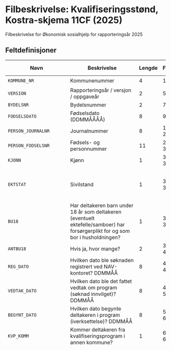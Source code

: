 # Filbeskrivelse: Kvalifiseringsstønd, Kostra-skjema 11CF (2025)

Filbeskrivelse for Økonomisk sosialhjelp for rapporteringsår 2025

## Feltdefinisjoner

| Navn | Beskrivelse | Lengde | Fra‑Til | Datatype | Obligatorisk | Dato-maske | Kodeliste |
|------|-------------|--------|-----------|----------|--------------|------------|-----------|
| `KOMMUNE_NR` | Kommunenummer | 4 | 1-4 | STRING_TYPE | ☑️ |  |  |
| `VERSION` | Rapporteringsår / versjon / oppgaveår | 2 | 5-6 | STRING_TYPE | ☑️ |  |  |
| `BYDELSNR` | Bydelsnummer | 2 | 7-8 | STRING_TYPE |  |  |  |
| `FODSELSDATO` | Fødselsdato (DDMMÅÅÅÅ) | 8 | 9-16 | DATE_TYPE | ☑️ | ddMMyyyy |  |
| `PERSON_JOURNALNR` | Journalnummer | 8 | 17-24 | STRING_TYPE | ☑️ |  |  |
| `PERSON_FODSELSNR` | Fødsels- og personnummer | 11 | 25-35 | STRING_TYPE | ☑️ |  |  |
| `KJONN` | Kjønn | 1 | 36-36 | STRING_TYPE | ☑️ |  | `1`: Mann<br>`2`: Kvinne |
| `EKTSTAT` | Sivilstand | 1 | 37-37 | STRING_TYPE | ☑️ |  | `1`: Ugift<br>`2`: Gift<br>`3`: Samboer<br>`4`: Skilt/separert<br>`5`: Enke/enkemann |
| `BU18` | Har deltakeren barn under 18 år som deltakeren (eventuelt ektefelle/samboer) har forsørgerplikt for og som bor i husholdningen? | 1 | 38-38 | STRING_TYPE | ☑️ |  | `1`: Ja<br>`2`: Nei |
| `ANTBU18` | Hvis ja, hvor mange? | 2 | 39-40 | INTEGER_TYPE |  |  |  |
| `REG_DATO` | Hvilken dato ble søknaden registrert ved NAV-kontoret? DDMMÅÅ | 8 | 41-48 | DATE_TYPE | ☑️ | ddMMyyyy |  |
| `VEDTAK_DATO` | Hvilken dato ble det fattet vedtak om program (søknad innvilget)? DDMMÅÅ | 8 | 49-56 | DATE_TYPE | ☑️ | ddMMyyyy |  |
| `BEGYNT_DATO` | Hvilken dato begynte deltakeren i program (iverksettelse)? DDMMÅÅ | 8 | 57-64 | DATE_TYPE | ☑️ | ddMMyyyy |  |
| `KVP_KOMM` | Kommer deltakeren fra kvalifiseringsprogram i annen kommune? | 1 | 65-65 | STRING_TYPE |  |  | `1`: Ja<br>`2`: Nei |
| `KOMMNR_KVP_KOMM` | Hvis ja, velg kommunenummer fra liste | 4 | 66-69 | STRING_TYPE |  |  | `0301`: Oslo<br>`1101`: Eigersund<br>`1103`: Stavanger<br>`1106`: Haugesund<br>`1108`: Sandnes<br>`1111`: Sokndal<br>`1112`: Lund<br>`1114`: Bjerkreim<br>`1119`: Hå<br>`1120`: Klepp<br>`1121`: Time<br>`1122`: Gjesdal<br>`1124`: Sola<br>`1127`: Randaberg<br>`1130`: Strand<br>`1133`: Hjelmeland<br>`1134`: Suldal<br>`1135`: Sauda<br>`1144`: Kvitsøy<br>`1145`: Bokn<br>`1146`: Tysvær<br>`1149`: Karmøy<br>`1151`: Utsira<br>`1160`: Vindafjord<br>`1505`: Kristiansund<br>`1506`: Molde<br>`1508`: Ålesund<br>`1511`: Vanylven<br>`1514`: Sande<br>`1515`: Herøy (Møre og Romsdal)<br>`1516`: Ulstein<br>`1517`: Hareid<br>`1520`: Ørsta<br>`1525`: Stranda<br>`1528`: Sykkylven<br>`1531`: Sula<br>`1532`: Giske<br>`1535`: Vestnes<br>`1539`: Rauma<br>`1547`: Aukra<br>`1554`: Averøy<br>`1557`: Gjemnes<br>`1560`: Tingvoll<br>`1563`: Sunndal<br>`1566`: Surnadal<br>`1573`: Smøla<br>`1576`: Aure<br>`1577`: Volda<br>`1578`: Fjord<br>`1579`: Hustadvika<br>`1580`: Haram<br>`1804`: Bodø<br>`1806`: Narvik<br>`1811`: Bindal<br>`1812`: Sømna<br>`1813`: Brønnøy<br>`1815`: Vega<br>`1816`: Vevelstad<br>`1818`: Herøy (Nordland)<br>`1820`: Alstahaug<br>`1822`: Leirfjord<br>`1824`: Vefsn<br>`1825`: Grane<br>`1826`: Aarborte - Hattfjelldal<br>`1827`: Dønna<br>`1828`: Nesna<br>`1832`: Hemnes<br>`1833`: Rana - Raane<br>`1834`: Lurøy<br>`1835`: Træna<br>`1836`: Rødøy<br>`1837`: Meløy<br>`1838`: Gildeskål<br>`1839`: Beiarn<br>`1840`: Saltdal<br>`1841`: Fauske - Fuossko<br>`1845`: Sørfold - Fuolldá<br>`1848`: Steigen<br>`1851`: Lødingen<br>`1853`: Evenes - Evenášši<br>`1856`: Røst<br>`1857`: Værøy<br>`1859`: Flakstad<br>`1860`: Vestvågøy<br>`1865`: Vågan<br>`1866`: Hadsel<br>`1867`: Bø<br>`1868`: Øksnes<br>`1870`: Sortland - Suortá<br>`1871`: Andøy<br>`1874`: Moskenes<br>`1875`: Hábmer - Hamarøy<br>`3101`: Halden<br>`3103`: Moss<br>`3105`: Sarpsborg<br>`3107`: Fredrikstad<br>`3110`: Hvaler<br>`3112`: Råde<br>`3114`: Våler (Østfold)<br>`3116`: Skiptvet<br>`3118`: Indre Østfold<br>`3120`: Rakkestad<br>`3122`: Marker<br>`3124`: Aremark<br>`3201`: Bærum<br>`3203`: Asker<br>`3205`: Lillestrøm<br>`3207`: Nordre Follo<br>`3209`: Ullensaker<br>`3212`: Nesodden<br>`3214`: Frogn<br>`3216`: Vestby<br>`3218`: Ås<br>`3220`: Enebakk<br>`3222`: Lørenskog<br>`3224`: Rælingen<br>`3226`: Aurskog-Høland<br>`3228`: Nes<br>`3230`: Gjerdrum<br>`3232`: Nittedal<br>`3234`: Lunner<br>`3236`: Jevnaker<br>`3238`: Nannestad<br>`3240`: Eidsvoll<br>`3242`: Hurdal<br>`3301`: Drammen<br>`3303`: Kongsberg<br>`3305`: Ringerike<br>`3310`: Hole<br>`3312`: Lier<br>`3314`: Øvre Eiker<br>`3316`: Modum<br>`3318`: Krødsherad<br>`3320`: Flå<br>`3322`: Nesbyen<br>`3324`: Gol<br>`3326`: Hemsedal<br>`3328`: Ål<br>`3330`: Hol<br>`3332`: Sigdal<br>`3334`: Flesberg<br>`3336`: Rollag<br>`3338`: Nore og Uvdal<br>`3401`: Kongsvinger<br>`3403`: Hamar<br>`3405`: Lillehammer<br>`3407`: Gjøvik<br>`3411`: Ringsaker<br>`3412`: Løten<br>`3413`: Stange<br>`3414`: Nord-Odal<br>`3415`: Sør-Odal<br>`3416`: Eidskog<br>`3417`: Grue<br>`3418`: Åsnes<br>`3419`: Våler (Innlandet)<br>`3420`: Elverum<br>`3421`: Trysil<br>`3422`: Åmot<br>`3423`: Stor-Elvdal<br>`3424`: Rendalen<br>`3425`: Engerdal<br>`3426`: Tolga<br>`3427`: Tynset<br>`3428`: Alvdal<br>`3429`: Folldal<br>`3430`: Os<br>`3431`: Dovre<br>`3432`: Lesja<br>`3433`: Skjåk<br>`3434`: Lom<br>`3435`: Vågå<br>`3436`: Nord-Fron<br>`3437`: Sel<br>`3438`: Sør-Fron<br>`3439`: Ringebu<br>`3440`: Øyer<br>`3441`: Gausdal<br>`3442`: Østre Toten<br>`3443`: Vestre Toten<br>`3446`: Gran<br>`3447`: Søndre Land<br>`3448`: Nordre Land<br>`3449`: Sør-Aurdal<br>`3450`: Etnedal<br>`3451`: Nord-Aurdal<br>`3452`: Vestre Slidre<br>`3453`: Øystre Slidre<br>`3454`: Vang<br>`3901`: Horten<br>`3903`: Holmestrand<br>`3905`: Tønsberg<br>`3907`: Sandefjord<br>`3909`: Larvik<br>`3911`: Færder<br>`4001`: Porsgrunn<br>`4003`: Skien<br>`4005`: Notodden<br>`4010`: Siljan<br>`4012`: Bamble<br>`4014`: Kragerø<br>`4016`: Drangedal<br>`4018`: Nome<br>`4020`: Midt-Telemark<br>`4022`: Seljord<br>`4024`: Hjartdal<br>`4026`: Tinn<br>`4028`: Kviteseid<br>`4030`: Nissedal<br>`4032`: Fyresdal<br>`4034`: Tokke<br>`4036`: Vinje<br>`4201`: Risør<br>`4202`: Grimstad<br>`4203`: Arendal<br>`4204`: Kristiansand<br>`4205`: Lindesnes<br>`4206`: Farsund<br>`4207`: Flekkefjord<br>`4211`: Gjerstad<br>`4212`: Vegårshei<br>`4213`: Tvedestrand<br>`4214`: Froland<br>`4215`: Lillesand<br>`4216`: Birkenes<br>`4217`: Åmli<br>`4218`: Iveland<br>`4219`: Evje og Hornnes<br>`4220`: Bygland<br>`4221`: Valle<br>`4222`: Bykle<br>`4223`: Vennesla<br>`4224`: Åseral<br>`4225`: Lyngdal<br>`4226`: Hægebostad<br>`4227`: Kvinesdal<br>`4228`: Sirdal<br>`4601`: Bergen<br>`4602`: Kinn<br>`4611`: Etne<br>`4612`: Sveio<br>`4613`: Bømlo<br>`4614`: Stord<br>`4615`: Fitjar<br>`4616`: Tysnes<br>`4617`: Kvinnherad<br>`4618`: Ullensvang<br>`4619`: Eidfjord<br>`4620`: Ulvik<br>`4621`: Voss<br>`4622`: Kvam<br>`4623`: Samnanger<br>`4624`: Bjørnafjorden<br>`4625`: Austevoll<br>`4626`: Øygarden<br>`4627`: Askøy<br>`4628`: Vaksdal<br>`4629`: Modalen<br>`4630`: Osterøy<br>`4631`: Alver<br>`4632`: Austrheim<br>`4633`: Fedje<br>`4634`: Masfjorden<br>`4635`: Gulen<br>`4636`: Solund<br>`4637`: Hyllestad<br>`4638`: Høyanger<br>`4639`: Vik<br>`4640`: Sogndal<br>`4641`: Aurland<br>`4642`: Lærdal<br>`4643`: Årdal<br>`4644`: Luster<br>`4645`: Askvoll<br>`4646`: Fjaler<br>`4647`: Sunnfjord<br>`4648`: Bremanger<br>`4649`: Stad<br>`4650`: Gloppen<br>`4651`: Stryn<br>`5001`: Trondheim - Tråante<br>`5006`: Steinkjer<br>`5007`: Namsos - Nåavmesjenjaelmie<br>`5014`: Frøya<br>`5020`: Osen<br>`5021`: Oppdal<br>`5022`: Rennebu<br>`5025`: Røros - Rosse<br>`5026`: Holtålen<br>`5027`: Midtre Gauldal<br>`5028`: Melhus<br>`5029`: Skaun<br>`5031`: Malvik<br>`5032`: Selbu<br>`5033`: Tydal<br>`5034`: Meråker<br>`5035`: Stjørdal<br>`5036`: Frosta<br>`5037`: Levanger - Levangke<br>`5038`: Verdal<br>`5041`: Snåase - Snåsa<br>`5042`: Lierne<br>`5043`: Raarvihke - Røyrvik<br>`5044`: Namsskogan<br>`5045`: Grong<br>`5046`: Høylandet<br>`5047`: Overhalla<br>`5049`: Flatanger<br>`5052`: Leka<br>`5053`: Inderøy<br>`5054`: Indre Fosen<br>`5055`: Heim<br>`5056`: Hitra<br>`5057`: Ørland<br>`5058`: Åfjord<br>`5059`: Orkland<br>`5060`: Nærøysund<br>`5061`: Rindal<br>`5501`: Tromsø<br>`5503`: Harstad - Hárstták<br>`5510`: Kvæfjord<br>`5512`: Dielddanuorri - Tjeldsund<br>`5514`: Ibestad<br>`5516`: Gratangen - Rivtták<br>`5518`: Loabák - Lavangen<br>`5520`: Bardu<br>`5522`: Salangen<br>`5524`: Målselv<br>`5526`: Sørreisa<br>`5528`: Dyrøy<br>`5530`: Senja<br>`5532`: Balsfjord<br>`5534`: Karlsøy<br>`5536`: Lyngen<br>`5538`: Storfjord - Omasvuotna - Omasvuono<br>`5540`: Gáivuotna - Kåfjord - Kaivuono<br>`5542`: Skjervøy<br>`5544`: Nordreisa - Ráisa - Raisi<br>`5546`: Kvænangen<br>`5601`: Alta<br>`5603`: Hammerfest - Hámmerfeasta<br>`5605`: Sør-Varanger<br>`5607`: Vadsø<br>`5610`: Kárášjohka - Karasjok<br>`5612`: Guovdageaidnu - Kautokeino<br>`5614`: Loppa<br>`5616`: Hasvik<br>`5618`: Måsøy<br>`5620`: Nordkapp<br>`5622`: Porsanger - Porsángu - Porsanki<br>`5624`: Lebesby<br>`5626`: Gamvik<br>`5628`: Deatnu - Tana<br>`5630`: Berlevåg<br>`5632`: Båtsfjord<br>`5634`: Vardø<br>`5636`: Unjárga - Nesseby<br>`9999`: Uoppgitt |
| `YTELSE_SOSHJELP` | Hadde deltakeren i løpet av de siste to månedene før registrert søknad ved NAV-kontoret en eller flere av følgende ytelser? Kan krysse av for flere svaralternativer) | 1 | 70-70 | STRING_TYPE |  |  | `1`: Sosialhjelp |
| `YTELSE_TYPE_SOSHJ` | Hvis sosialhjelp | 1 | 71-71 | STRING_TYPE |  |  | `2`: Sosialhjelp som viktigste kilde til livsopphold<br>`3`: Supplerende sosialhjelp |
| `YTELSE_INTRO` | Andre ytelser | 1 | 72-72 | STRING_TYPE |  |  | `4`: Introduksjonsstønad |
| `YTELSE_INDIVIDSTONAD` |  | 1 | 73-73 | STRING_TYPE |  |  | `5`: Individstønad - stønad til livsopphold etter forskrift om arbeidsmarkedstiltak |
| `YTELSE_FOLKETRYGDL` |  | 1 | 74-74 | STRING_TYPE |  |  | `6`: Livsoppholdsytelse etter folketrygdloven - jf veiledningen |
| `KVP_MED_ASTONAD` | Har deltakeren i 2024 i løpet av perioden med kvalifiseringsstønad også mottatt økonomisk sosialhjelp? Hvis ja, hvilke? (kan krysse av for flere svaralternativer) | 1 | 75-75 | STRING_TYPE |  |  | `1`: Ja<br>`2`: Nei |
| `KVP_MED_KOMMBOS` |  | 1 | 76-76 | STRING_TYPE |  |  | `4`: Kommunal bostøtte |
| `KVP_MED_HUSBANKBOS` |  | 1 | 77-77 | STRING_TYPE |  |  | `5`: Husbankens bostøtte |
| `KVP_MED_SOSHJ_ENGANG` |  | 1 | 78-78 | STRING_TYPE |  |  | `9`: Mottok økonomisk sosialhjelp som engangsstønad |
| `KVP_MED_SOSHJ_PGM` |  | 1 | 79-79 | STRING_TYPE |  |  | `8`: Mottok økonomisk sosialhjelp til dekking av særskilte utgifter knyttet til deltakelsen i programmet |
| `KVP_MED_SOSHJ_SUP` |  | 1 | 80-80 | STRING_TYPE |  |  | `7`: Mottok økonomisk sosialhjelp som fast supplement til dekking av løpende livsholdsutgifter |
| `STMND_1` | For hvilke måneder i løpet av 2024 har deltakeren fått kvalifiseringsstønad? | 2 | 81-82 | STRING_TYPE |  |  | `01`: Januar |
| `STMND_2` |  | 2 | 83-84 | STRING_TYPE |  |  | `02`: Februar |
| `STMND_3` |  | 2 | 85-86 | STRING_TYPE |  |  | `03`: Mars |
| `STMND_4` |  | 2 | 87-88 | STRING_TYPE |  |  | `04`: April |
| `STMND_5` |  | 2 | 89-90 | STRING_TYPE |  |  | `05`: Mai |
| `STMND_6` |  | 2 | 91-92 | STRING_TYPE |  |  | `06`: Juni |
| `STMND_7` |  | 2 | 93-94 | STRING_TYPE |  |  | `07`: Juli |
| `STMND_8` |  | 2 | 95-96 | STRING_TYPE |  |  | `08`: August |
| `STMND_9` |  | 2 | 97-98 | STRING_TYPE |  |  | `09`: September |
| `STMND_10` |  | 2 | 99-100 | STRING_TYPE |  |  | `10`: Oktober |
| `STMND_11` |  | 2 | 101-102 | STRING_TYPE |  |  | `11`: November |
| `STMND_12` |  | 2 | 103-104 | STRING_TYPE |  |  | `12`: Desember |
| `KVP_STONAD` | Samlet utbetalt kvalifiseringsstønad i løpet av 2024 | 7 | 105-111 | INTEGER_TYPE |  |  |  |
| `STATUS` | Hva er status for deltakelsen i kvalifiseringsprogrammet? | 1 | 112-112 | STRING_TYPE | ☑️ |  | `1`: Fortsatt i program<br>`2`: Permisjon/avtalt avbrudd fra program<br>`3`: Fullført program eller avsluttet etter avtale<br>`4`: Program er varig avbrutt på grunn av uteblivelse<br>`5`: Program ble avbrutt på grunn av flytting til annen kommune<br>`6`: Kun for Oslos bydeler: Flyttet til annen bydel før programperioden var over<br>`7`: Deltakerens program er avsluttet etter avbrudd |
| `AVSL_DATO` | Hvilken dato avsluttet deltakeren programmet? (gjelder ikke for permisjoner) (DDMMÅÅ) | 8 | 113-120 | DATE_TYPE |  | ddMMyyyy |  |
| `AVSL_ORDINAERTARB` | Ved fullført program eller program avsluttet etter avtale (gjelder ikke flytting) - hva var deltakerens situasjon umiddelbart etter avslutningen? (kan krysse av for flere svaralternativer) | 2 | 121-122 | STRING_TYPE |  |  | `01`: Ordinært arbeid (heltid/deltid) |
| `AVSL_ARBLONNSTILS` |  | 2 | 123-124 | STRING_TYPE |  |  | `11`: Ordinært arbeid (heltid/deltid) med midlertidig lønnstilskudd (jamfør tiltaksforskriften) |
| `AVSL_ARBMARK` |  | 2 | 125-126 | STRING_TYPE |  |  | `03`: Andre arbeidsmarkedstiltak i statlig regi (jamfør tiltaksforskriften) |
| `AVSL_SKOLE` |  | 2 | 127-128 | STRING_TYPE |  |  | `04`: Skole/utdanning |
| `AVSL_UFORE` |  | 2 | 129-130 | STRING_TYPE |  |  | `13`: Uføretrygd |
| `AVSL_AAP` |  | 2 | 131-132 | STRING_TYPE |  |  | `14`: Arbeidsavklaringspenger |
| `AVSL_OK_AVKLAR` |  | 2 | 133-134 | STRING_TYPE |  |  | `15`: Økonomisk sosialhjelp i påvente av avklaring av uføretrygd/AAP |
| `AVSL_UTEN_OK_AVKLAR` |  | 2 | 135-136 | STRING_TYPE |  |  | `16`: Økonomisk sosialhjelp uten slik avklaring |
| `AVSL_ANNET` |  | 2 | 137-138 | STRING_TYPE |  |  | `10`: Annet |
| `AVSL_UKJENT` |  | 2 | 139-140 | STRING_TYPE |  |  | `17`: Ukjent |
| `AVSL_VIKTIGSTE_INNTEKT` | Hva var deltakerens viktigste inntektskilde umiddelbart etter avslutningen? (Kun ett kryss) | 2 | 141-142 | STRING_TYPE |  |  | `01`: Ordinært arbeid (heltid/deltid)<br>`03`: Andre arbeidsmarkedstiltak i statlig regi (jamfør tiltaksforskriften) (tiltakspenger)<br>`04`: Skole/utdanning (studiestønad)<br>`10`: Annet<br>`11`: Ordinært arbeid (heltid/deltid) med midlertidig eller varig lønnstilskudd (jamfør tiltaksforskriften)<br>`13`: Uføretrygd<br>`14`: Arbeidsavklaringspenger<br>`15`: Økonomisk sosialhjelp i påvente av uføretrygd/AAP<br>`16`: Økonomisk sosialhjelp uten slik avklaring<br>`17`: Ukjent |
| `SAKSBEHANDLER` | Saksbehandlernummer | 10 | 143-152 | STRING_TYPE |  |  |  |
